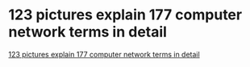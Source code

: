 # 123 pictures explain 177 computer network terms in detail
[123 pictures explain 177 computer network terms in detail](https://aiwithcloud.com/2022/09/19/123_pictures_explain_177_computer_network_terms_in_detail/)